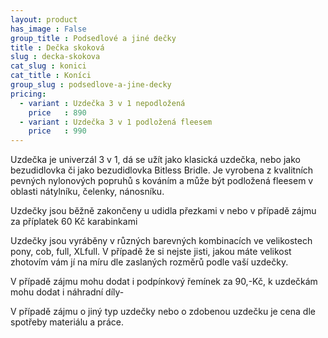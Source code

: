 ```yaml
---
layout: product
has_image : False
group_title : Podsedlové a jiné dečky
title : Dečka skoková
slug : decka-skokova
cat_slug : konici
cat_title : Koníci
group_slug : podsedlove-a-jine-decky
pricing:
  - variant : Uzdečka 3 v 1 nepodložená
    price   : 890
  - variant : Uzdečka 3 v 1 podložená fleesem
    price   : 990
---
```


Uzdečka je univerzál 3 v 1, dá se užít jako klasická uzdečka, nebo jako bezudidlovka či jako bezudidlovka Bitless Bridle. Je vyrobena z kvalitních pevných nylonových popruhů s kováním a může být podložená fleesem v oblasti nátylníku, čelenky, nánosníku.

Uzdečky jsou běžně zakončeny u udidla přezkami v nebo v případě zájmu za příplatek 60 Kč karabinkami

Uzdečky jsou vyráběny v různých barevných kombinacích ve velikostech pony, cob, full, XLfull. V případě že si nejste jisti, jakou máte velikost zhotovím vám jí na míru dle zaslaných rozměrů podle vaší uzdečky.

V případě zájmu mohu dodat i podpínkový řemínek za 90,-Kč, k uzdečkám mohu dodat i náhradní díly-

V případě zájmu o jiný typ uzdečky nebo o zdobenou uzdečku je cena dle spotřeby materiálu a práce.


